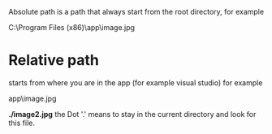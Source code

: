 Absolute path is a path that always start from the root directory, for example 

C:\\Program Files (x86)\\app\\image.jpg

# Relative path 

starts from where you are in the app (for example visual studio) for example

app\\image.jpg


**./image2.jpg**
the Dot '.' means to stay in the current directory and look for this file.
